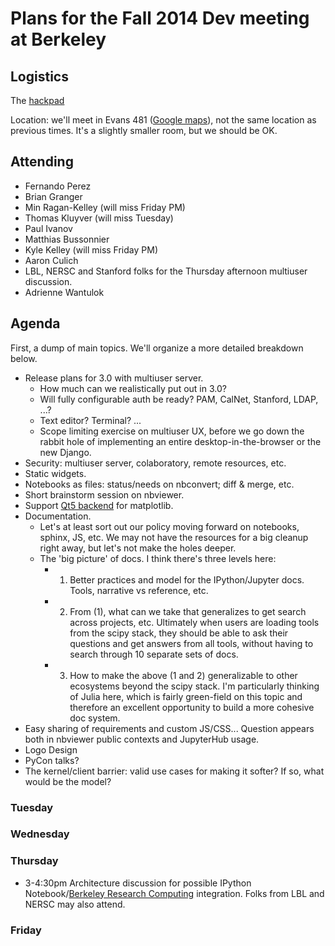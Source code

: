 # Plans for the Fall 2014 Dev meeting at Berkeley

## Logistics

The [hackpad](https://ipython.hackpad.com/September-2014-dev-meeting-ae0k03Xl2H9)

Location: we'll meet in Evans 481 ([Google maps](https://www.google.fr/maps/place/Evans+Hall,+University+of+California,+Berkeley,+Berkeley,+CA+94709,+USA/@37.8736514,-122.2577944,17z/data=!3m1!4b1!4m2!3m1!1s0x80857c24710a32ef:0x555901244b6a4c65)), not the same location as previous times. It's a slightly smaller room, but we should be OK.

## Attending

* Fernando Perez
* Brian Granger
* Min Ragan-Kelley (will miss Friday PM)
* Thomas Kluyver (will miss Tuesday)
* Paul Ivanov
* Matthias Bussonnier
* Kyle Kelley (will miss Friday PM)
* Aaron Culich
* LBL, NERSC and Stanford folks for the Thursday afternoon multiuser discussion.
* Adrienne Wantulok

## Agenda

First, a dump of main topics. We'll organize a more detailed breakdown below.

* Release plans for 3.0 with multiuser server.
  - How much can we realistically put out in 3.0?
  - Will fully configurable auth be ready? PAM, CalNet, Stanford, LDAP, ...?
  - Text editor? Terminal? ...
  - Scope limiting exercise on multiuser UX, before we go down the rabbit hole of implementing an entire
    desktop-in-the-browser or the new Django.
* Security: multiuser server, colaboratory, remote resources, etc. 
* Static widgets.
* Notebooks as files: status/needs on nbconvert; diff & merge, etc.
* Short brainstorm session on nbviewer.
* Support [Qt5 backend](http://matplotlib.org/1.4.0/users/whats_new.html#qt5-backend) for matplotlib.
* Documentation. 
  - Let's at least sort out our policy moving forward on notebooks, sphinx, JS, etc.  We may not have the resources for a big cleanup right away, but let's not make the holes deeper.
  - The 'big picture' of docs. I think there's three levels here:
    + 1) Better practices and model for the IPython/Jupyter docs. Tools, narrative vs reference, etc.
    + 2) From (1), what can we take that generalizes to get search across projects, etc. Ultimately when users are loading tools from the scipy stack, they should be able to ask their questions and get answers from all tools, without having to search through 10 separate sets of docs.
    + 3) How to make the above (1 and 2) generalizable to other ecosystems beyond the scipy stack. I'm particularly thinking of Julia here, which is fairly green-field on this topic and therefore an excellent opportunity to build a more cohesive doc system.
* Easy sharing of requirements and custom JS/CSS... Question appears both in nbviewer public contexts and JupyterHub usage.
* Logo Design
* PyCon talks?
* The kernel/client barrier: valid use cases for making it softer? If so, what would be the model?

### Tuesday

### Wednesday

### Thursday
* 3-4:30pm Architecture discussion for possible IPython Notebook/[Berkeley Research Computing](http://research-it.berkeley.edu/brc) integration. Folks from LBL and NERSC may also attend.

### Friday